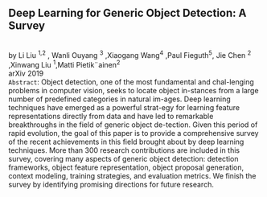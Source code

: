 Deep Learning for Generic Object Detection: A Survey
------------
<br>by Li Liu <sup>1,2</sup> , Wanli Ouyang <sup>3</sup> ,Xiaogang Wang<sup>4</sup> ,Paul Fieguth<sup>5</sup>, Jie Chen <sup>2</sup> ,Xinwang Liu <sup>1</sup>,Matti Pietik¨ainen<sup>2</sup>
<br>arXiv 2019<br>
`Abstract`:
Object detection, one of the most fundamental and chal-lenging problems in computer vision, seeks to locate object in-stances from a large number of predefined categories in natural im-ages. Deep learning techniques have emerged as a powerful strat-egy for learning feature representations directly from data and have led to remarkable breakthroughs in the field of generic object de-tection. Given this period of rapid evolution, the goal of this paper is to provide a comprehensive survey of the recent achievements in this field brought about by deep learning techniques. More than 300 research contributions are included in this survey, covering many aspects of generic object detection: detection frameworks, object feature representation, object proposal generation, context modeling, training strategies, and evaluation metrics. We finish the survey by identifying promising directions for future research.
